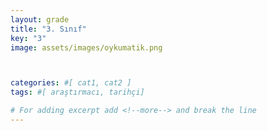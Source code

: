 ```yaml
---
layout: grade
title: "3. Sınıf"
key: "3"
image: assets/images/oykumatik.png



categories: #[ cat1, cat2 ]
tags: #[ araştırmacı, tarihçi]

# For adding excerpt add <!--more--> and break the line
---
```



 
<!--more-->

